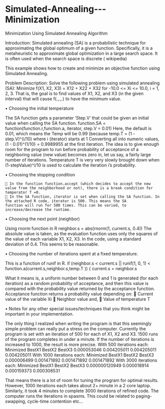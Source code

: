 # Simulated-Annealing---Minimization
Minimization Using Simulated Annealing Algorithm

Introduction:
Simulated annealing (SA) is a probabilistic technique for approximating the global optimum of a given function. Specifically, it is a metaheuristic to approximate global optimization in a large search space. It is often used when the search space is discrete ( wikipedia)

This example shows how to create and minimize an objective function using Simulated Annealing.

Problem Description:
Solve the following problem using simulated annealing (SA):
Minimize f(X1, X2, X3) = X12 + X22 + X32 for -10.0 <= Xi <= 10.0, i = 1, 2, 3.
That is, the goal is to find values of X1, X2, and X3 (in the given interval) that will cause f(.,.,.) to have the minimum value.

• Choosing the initial temperature

The SA function gets a parameter ‘Step.V’ that could be given an initial value when calling the SA function.
function.SA = function(function.r,function.a, iterator, step.V = 0.01)
Here, the default is 0.01, which means the Temp will be 0.99 (because temp.T = (1 - step.V)^(i/10) where i (iterator) starts at 1
Converting all into numeric values, (1 - 0.01)^(1/10) = 0.9989955 at the first iteration. The idea is to give enough room for the program to run before probability of acceptance of a neighboring value (new value) becomes zero in, let us say, a fairly large number of iterations. Temperature T is very very slowly brought down when (1-stepValue)^i/10 is used to calculate the iteration i’s probability.


• Choosing the stopping condition

     In the function function.accept (which decides to accept the new value from the neighborhood or not), there is a break condition for       temperator T =0.
     In the SA function, iterator is set when calling the SA function. In the attached R code, iterator is 500. This means the SA               function will run for 500 times. This can be varied, to increase/decrease the runtime.

• Choosing the next point (neighbor)

Using rnorm function in R
neighbor.s = abs(rnorm(1, current.s, 0.4))
The absolute value is taken, as the evaluation function uses only the squares of the value of each variable X1, X2, X3. In the code, using a standard deviation of 0.4. This seems to be reasonable.


• Choosing the number of iterations spent at a fixed temperature.

This is a function of runif in R.
if (neighbor.s < current.s || runif(1, 0, 1) < function.a(current.s,neighbor.s,temp.T )) {
current.s = neighbor.s

What it means is, a uniform number between 0 and 1 is generated (for each iteration) as a random probability of acceptance, and then this value is compared with the probability value returned by the acceptance function. Acceptance function returns a probability value depending on:
             Current value of the variable Xi
             Neighbor value and,
             Value of temperature T
            
• Notes for any other special issues/techniques that you think might be important in your implementation.

The only thing I realized when writing the program is that this seemingly simple problem can really put a stress on the computer. Currently the program is set with an iteration of 500 for each of X1, X2 and X3. 1500 runs of the program completes in under a minute. If the number of iterations is increased to 1000, the result is more precise.
              With 500 iterations each: Minimized BestX1 BestX2 BestX3 0.000053046 0.004205011 0.004205011 0.004205011
              With 1000 iterations each: Minimized BestX1 BestX2 BestX3 0.000006499 0.001471892 0.001471892 0.001471892
              With 3000 iterations each: Minimized BestX1 BestX2 BestX3 0.000000120949 0.000018914 0.000159373 0.000308531
              
That means there is a lot of room for tuning the program for optimal results. However, 1000 iterations each takes about 2+ minute in a 2 core laptop. Similarly, it took 4 minutes to complete 3000 iterations of refined code. 
The computer runs the iterations in spasms. This could be related to paging-swapping, cycle-time contention etc…
